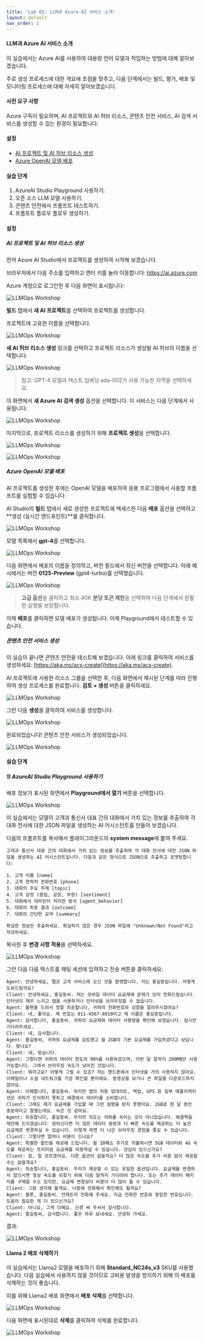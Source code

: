 ```yaml
---
title: 'Lab 01: LLM과 Azure AI 서비스 소개'
layout: default
nav_order: 1
---
```

#### LLM과 Azure AI 서비스 소개

이 실습에서는 Azure AI를 사용하여 대용량 언어 모델과 작업하는 방법에 대해 알아보겠습니다.

주로 생성 프로세스에 대한 개요에 초점을 맞추고, 다음 단계에서는 빌드, 평가, 배포 및 모니터링 프로세스에 대해 자세히 알아보겠습니다.

#### 사전 요구 사항

Azure 구독이 필요하며, AI 프로젝트와 AI 허브 리소스, 콘텐츠 안전 서비스, AI 검색 서비스를 생성할 수 있는 환경이 필요합니다.

#### 설정

- [AI 프로젝트 및 AI 허브 리소스 생성](#ai-프로젝트-및-ai-허브-리소스-생성)
- [Azure OpenAI 모델 배포](#azure-openai-모델-배포)

#### 실습 단계

1) AzureAI Studio Playground 사용하기.
2) 오픈 소스 LLM 모델 사용하기.
3) 콘텐츠 안전에서 프롬프트 테스트하기.
4) 프롬프트 플로우 플로우 생성하기.

#### 설정

#####  AI 프로젝트 및 AI 허브 리소스 생성

먼저 Azure AI Studio에서 프로젝트를 생성하여 시작해 보겠습니다.

브라우저에서 다음 주소를 입력하고 엔터 키를 눌러 이동합니다: https://ai.azure.com

Azure 계정으로 로그인한 후 다음 화면이 표시됩니다:

![LLMOps Workshop](images/16.12.2023_13.35.18_REC.png)

**빌드** 탭에서 **새 AI 프로젝트**를 선택하여 프로젝트를 생성합니다.

프로젝트에 고유한 이름을 선택합니다.

![LLMOps Workshop](images/08.04.2024_14.47.08_REC.png)

**새 AI 허브 리소스 생성** 링크를 선택하고 프로젝트 리소스가 생성될 AI 허브의 이름을 선택합니다.

![LLMOps Workshop](images/08.04.2024_14.47.41_REC.png)

> 참고: GPT-4 모델과 텍스트 임베딩 ada-002가 사용 가능한 지역을 선택하세요.

이 화면에서 **새 Azure AI 검색 생성** 옵션을 선택합니다. 이 서비스는 다음 단계에서 사용됩니다.

![LLMOps Workshop](images/08.04.2024_14.48.05_REC.png)

마지막으로, 프로젝트 리소스를 생성하기 위해 **프로젝트 생성**을 선택합니다.

![LLMOps Workshop](images/08.04.2024_14.48.46_REC.png)

![LLMOps Workshop](images/08.04.2024_14.49.04_REC.png)

##### Azure OpenAI 모델 배포

AI 프로젝트를 생성한 후에는 OpenAI 모델을 배포하여 응용 프로그램에서 사용할 프롬프트를 실험할 수 있습니다.

AI Studio의 **빌드** 탭에서 새로 생성한 프로젝트에 액세스한 다음 **배포** 옵션을 선택하고 **생성 (실시간 엔드포인트)**를 클릭합니다.

![LLMOps Workshop](images/06.02.2024_21.44.42_REC.png)

모델 목록에서 **gpt-4**를 선택합니다.

![LLMOps Workshop](images/12.03.2024_16.22.33_REC.png)

다음 화면에서 배포의 이름을 정의하고, 버전 필드에서 최신 버전을 선택합니다. 아래 예시에서는 버전 **0125-Preview** (gpt4-turbo)를 선택했습니다.

![LLMOps Workshop](images/12.03.2024_16.31.47_REC.png)

> **고급 옵션**을 클릭하고 최소 40K **분당 토큰 제한**을 선택하여 다음 단계에서 원활한 실행을 보장합니다.

이제 **배포**를 클릭하면 모델 배포가 생성됩니다. 이제 Playground에서 테스트할 수 있습니다.

##### 콘텐츠 안전 서비스 생성

이 실습이 끝나면 콘텐츠 안전을 테스트해 보겠습니다. 아래 링크를 클릭하여 서비스를 생성하세요: [https://aka.ms/acs-create](https://aka.ms/acs-create). 

AI 프로젝트에 사용한 리소스 그룹을 선택한 후, 다음 화면에서 제시된 단계를 따라 진행하여 생성 프로세스를 완료합니다. **검토 + 생성** 버튼을 클릭하세요.

![LLMOps Workshop](images/08.04.2024_14.57.15_REC.png)

그런 다음 **생성**을 클릭하여 서비스를 생성합니다.

![LLMOps Workshop](images/08.04.2024_16.22.06_REC.png)

완료되었습니다! 콘텐츠 안전 서비스가 생성되었습니다.

![LLMOps Workshop](images/08.04.2024_14.58.21_REC.png)


#### 실습 단계

##### 1) AzureAI Studio Playground 사용하기

배포 정보가 표시된 화면에서 **Playground에서 열기** 버튼을 선택합니다.

![LLMOps Workshop](images/16.12.2023_16.29.30_REC.png)

이 실습에서는 모델이 고객과 통신사 대표 간의 대화에서 가치 있는 정보를 추출하여 각 대화 전사에 대한 JSON 파일을 생성하는 AI 어시스턴트를 만들어 보겠습니다.

다음의 프롬프트를 복사해서 플레이그라운드의  **system message**에 붙여 주세요.
```
고객과 통신사 대표 간의 대화에서 가치 있는 정보를 추출하여 각 대화 전사에 대한 JSON 파일을 생성하는 AI 어시스턴트입니다. 다음과 같은 형식으로 JSON으로 추출하고 포맷팅합니다:

1. 고객 이름 [name]
2. 고객 연락처 전화번호 [phone]
3. 대화의 주요 주제 [topic]
4. 고객 감정 (중립, 긍정, 부정) [sentiment]
5. 대화에서 대리인이 처리한 방식 [agent_behavior]
6. 대화의 최종 결과 [outcome]
7. 대화의 간단한 요약 [summary]

확실한 정보만 추출하세요. 확실하지 않은 경우 JSON 파일에 "Unknown/Not Found"라고 작성하세요.
```
복사한 후 **변경 사항 적용**을 선택하세요.

![LLMOps Workshop](images/06.02.2024_21.48.36_REC.png)

그런 다음 다음 텍스트를 채팅 세션에 입력하고 전송 버튼을 클릭하세요:

```
Agent: 안녕하세요, 텔코 고객 서비스에 오신 것을 환영합니다. 저는 홍길동입니다. 어떻게 도와드릴까요?
Client: 안녕하세요, 홍길동씨. 저는 모바일 데이터 요금제에 문제가 있어 전화드렸습니다. 인터넷이 매우 느리고 앱을 사용하거나 인터넷을 브라우징할 수 없습니다.
Agent: 불편을 드려서 정말 죄송합니다, 귀하의 전화번호와 성함을 알려주시겠어요?
Client: 네, 좋아요. 제 번호는 011-4567-8910이고 제 이름은 홍길동입니다.
Agent: 감사합니다, 홍길동씨. 귀하의 요금제와 데이터 사용량을 확인해 보겠습니다. 잠시만 기다려주세요.
Client: 네, 감사합니다.
Agent: 홍길동씨, 귀하의 요금제를 검토했고 월 2GB의 기본 요금제를 가입하셨다고 보입니다. 맞나요?
Client: 네, 맞습니다.
Agent: 그렇다면 귀하의 데이터 한도의 90%를 사용하셨으며, 이번 달 말까지 200MB만 사용 가능합니다. 그래서 브라우징 속도가 낮아진 것입니다.
Client: 뭐라고요? 어떻게 그럴 수 있죠? 저는 핸드폰에서 인터넷을 거의 사용하지 않아요. 이메일이나 소셜 네트워크를 가끔 확인할 뿐이에요. 동영상을 보거나 큰 파일을 다운로드하지 않아요.
Agent: 이해합니다, 홍길동씨. 하지만 앱의 자동 업데이트, 백업, GPS 등 일부 애플리케이션은 귀하가 인식하지 못하고 배경에서 데이터를 소비합니다.
Client: 그래도 제가 요금제를 가입할 때 그런 설명을 받지 못했어요. 2GB로 한 달 동안 충분하다고 말했는데요. 속은 것 같아요.
Agent: 죄송합니다, 홍길동씨. 우리의 의도는 귀하를 속이는 것이 아니었습니다. 해결책을 제안해 드리겠습니다: 원하신다면 더 많은 데이터 용량과 더 빠른 속도를 제공하는 더 높은 요금제로 변경하실 수 있습니다. 이렇게 하면 더 나은 브라우징 경험을 즐길 수 있습니다.
Client: 그렇다면 얼마나 비용이 드나요?
Agent: 특별한 할인을 제공해 드립니다. 월 10페소 추가로 지불하시면 5GB 데이터와 4G 속도를 제공하는 프리미엄 요금제를 이용하실 수 있습니다. 관심이 있으신가요?
Client: 음, 잘 모르겠어요. 다른 옵션이 없을까요? 더 많은 속도를 추가 비용 없이 제공할 수는 없을까요?
Agent: 죄송합니다, 홍길동씨. 우리가 제공할 수 있는 유일한 옵션입니다. 요금제를 변경하지 않으시면 정상 속도를 되찾기 위해 다음 달까지 기다려야 합니다. 또는 추가 데이터 패키지를 구매할 수도 있지만, 요금제 변경보다 비용이 더 많이 들 수 있습니다.
Client: 그럼 생각해 볼게요. 나중에 전화해서 확인해도 될까요?
Agent: 물론, 홍길동씨. 언제든지 전화해 주세요. 지금 전화한 번호와 동일한 번호입니다. 도움이 필요한 게 더 있으신가요?
Client: 아니요, 그게 다예요. 신경 써 주셔서 감사합니다.
Agent: 홍길동씨, 감사합니다. 좋은 하루 보내세요. 안녕히 가세요.
```

결과:

![LLMOps Workshop](images/17.12.2023_20.36.17_REC.png)

#### Llama 2 배포 삭제하기

이 실습에서는 Llama2 모델을 배포하기 위해 **Standard_NC24s_v3** SKU를 사용했습니다. 다음 실습에서 사용하지 않을 것이므로 고비용 발생을 방지하기 위해 이 배포를 삭제하는 것이 좋습니다.

이를 위해 Llama2 배포 화면에서 **배포 삭제**를 선택합니다.

![LLMOps Workshop](images/08.04.2024_16.31.56_REC.png)

다음 화면에 표시된대로 **삭제**를 클릭하여 삭제를 완료합니다.

![LLMOps Workshop](images/08.04.2024_16.27.10_REC.png)

